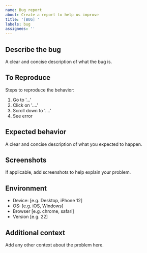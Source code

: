 ```yaml
---
name: Bug report
about: Create a report to help us improve
title: '[BUG] '
labels: bug
assignees: ''
---
```


## Describe the bug

A clear and concise description of what the bug is.

## To Reproduce

Steps to reproduce the behavior:

1. Go to '...'
2. Click on '....'
3. Scroll down to '....'
4. See error

## Expected behavior

A clear and concise description of what you expected to happen.

## Screenshots

If applicable, add screenshots to help explain your problem.

## Environment

- Device: [e.g. Desktop, iPhone 12]
- OS: [e.g. iOS, Windows]
- Browser [e.g. chrome, safari]
- Version [e.g. 22]

## Additional context

Add any other context about the problem here.
